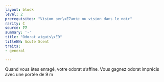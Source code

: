 ```yaml
---
layout: block
level: 2
prerequisites: "Vision per\xE7ante ou vision dans le noir"
rarity: C
source: ??
summary: '-'
title: "Odorat aiguis\xE9"
titleEN: Acute Scent
traits:
- general

---
```


<p>Quand vous êtes enragé, votre odorat s’affine. Vous gagnez odorat imprécis avec une portée de 9 m</p>